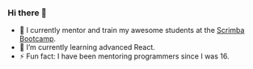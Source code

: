 ### Hi there 👋

- 🔭 I currently mentor and train my awesome students at the [Scrimba Bootcamp](https://scrimba.com).
- 🌱 I’m currently learning advanced React.
- ⚡ Fun fact: I have been mentoring programmers since I was 16.
